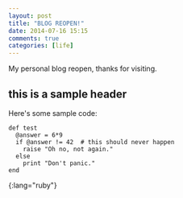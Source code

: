 ```yaml
---
layout: post
title: "BLOG REOPEN!"
date: 2014-07-16 15:15
comments: true
categories: [life]
---
```


My personal blog reopen, thanks for visiting.

<!-- More -->

## this is a sample header

Here's some sample code:

~~~
def test
  @answer = 6*9
  if @answer != 42  # this should never happen
    raise "Oh no, not again."
  else
    print "Don't panic."
end
~~~
{:lang="ruby"}



[^1]: The footnote [content](http://www.example.com).
